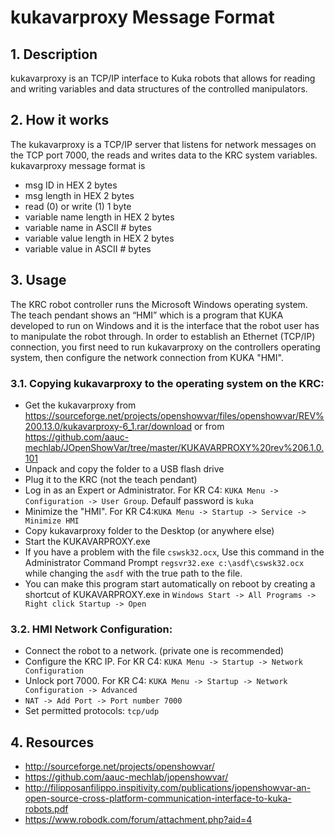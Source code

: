# kukavarproxy Message Format

## 1. Description
kukavarproxy is an TCP/IP interface to Kuka robots that allows for reading and writing variables and data structures of the controlled manipulators. 

## 2. How it works
The kukavarproxy is a TCP/IP server that listens for network messages on the TCP port 7000, the reads and writes data to the KRC system variables.
kukavarproxy message format is 
* msg ID in HEX                       2 bytes
* msg length in HEX                   2 bytes
* read (0) or write (1)               1 byte
* variable name length in HEX         2 bytes
* variable name in ASCII              # bytes
* variable value length in HEX        2 bytes
* variable value in ASCII             # bytes
		
## 3. Usage
The KRC robot controller runs the Microsoft Windows operating system. The teach pendant shows an “HMI” which is a program that KUKA developed to run on Windows and it is the interface that the robot user has to manipulate the robot through.
In order to establish an Ethernet (TCP/IP) connection, you first need to run kukavarproxy on the controllers operating system, then configure the network connection from KUKA "HMI".
###   3.1. Copying kukavarproxy to the operating system on the KRC:
* Get the kukavarproxy from https://sourceforge.net/projects/openshowvar/files/openshowvar/REV%200.13.0/kukavarproxy-6_1.rar/download or from https://github.com/aauc-mechlab/JOpenShowVar/tree/master/KUKAVARPROXY%20rev%206.1.0.101
* Unpack and copy the folder to a USB flash drive
* Plug it to the KRC (not the teach pendant)
* Log in as an Expert or Administrator. For KR C4: `KUKA Menu -> Configuration -> User Group`. Defaulf password is `kuka`
* Minimize the "HMI". For KR C4:`KUKA Menu -> Startup -> Service -> Minimize HMI`
* Copy kukavarproxy folder to the Desktop (or anywhere else)
* Start the KUKAVARPROXY.exe
* If you have a problem with the file `cswsk32.ocx`, Use this command in the Administrator Command Prompt `regsvr32.exe c:\asdf\cswsk32.ocx` while changing the `asdf` with the true path to the file.
* You can make this program start automatically on reboot by creating a shortcut of KUKAVARPROXY.exe in `Windows Start -> All Programs -> Right click Startup -> Open`
###   3.2. HMI Network Configuration:
* Connect the robot to a network. (private one is recommended)
* Configure the KRC IP. For KR C4: `KUKA Menu -> Startup -> Network Configuration`
* Unlock port 7000. For KR C4: `KUKA Menu -> Startup -> Network Configuration -> Advanced`
* `NAT -> Add Port -> Port number 7000`
* Set permitted protocols: `tcp/udp`

## 4. Resources
* http://sourceforge.net/projects/openshowvar/
* https://github.com/aauc-mechlab/jopenshowvar/
* http://filipposanfilippo.inspitivity.com/publications/jopenshowvar-an-open-source-cross-platform-communication-interface-to-kuka-robots.pdf
* https://www.robodk.com/forum/attachment.php?aid=4